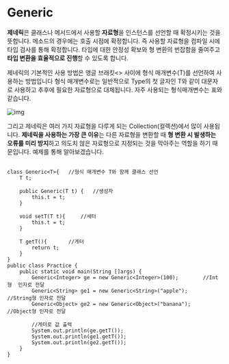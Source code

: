 # Generic

 **제네릭**은 클래스나 메서드에서 사용할 **자료형**을 인스턴스를 선언할 때 확정시키는 것을 뜻합니다. 메소드의 경우에는 호출 시점에 확정합니다. 즉 사용할 자료형을 컴파일 시에 타입 검사를 통해 확정합니다. 타입에 대한 안정성 확보와 형 변환의 번잡함을 줄여주고 **타입 변환을 효율적으로 진행**할 수 있도록 합니다. 

 

 제네릭의 기본적인 사용 방법은 앵글 브래킷<> 사이에 형식 매개변수(T)를 선언하여 사용하는 방법입니다 <T> 형식 매개변수로는 일반적으로 Type의 첫 글자인 T와 같이 대문자로 사용하고 추후에 필요한 자료형으로 대체됩니다. 자주 사용되는 형식매개변수는 표와 같습니다. 



![img](https://k.kakaocdn.net/dn/caDV4D/btrrF1MUV1n/ZUxRknwQ8cd5SG9idJ5BYK/img.png)



 그리고 제네릭은 여러 가지 자료형을 다루게 되는 Collection(컬렉션)에서 많이 사용됩니다. **제네릭을 사용하는 가장 큰 이유**는 다른 자료형을 변환할 때 **형 변환 시 발생하는 오류를 미리 방지**하고 의도치 않은 자료형으로 지정되는 것을 막아주는 역할을 하기 때문입니다. 예제를 통해 알아보겠습니다.

```
```

```
class Generic<T>{   //형식 매개변수 T와 함께 클래스 선언
    T t;

    public Generic(T t) {   //생성자
        this.t = t;
    }

    void setT(T t){     //세터
        this.t = t;
    }

    T getT(){       //게터
        return t;
    }
}
public class Practice {
    public static void main(String []args) {
        Generic<Integer> ge = new Generic<Integer>(100);        //Int형  인자로 전달
        Generic<String> ge1 = new Generic<String>("apple");     //String형 인자로 전달
        Generic<Object> ge2 = new Generic<Object>("banana");    //Object형 인자로 전달

        //게터로 값 출력
        System.out.println(ge.getT());
        System.out.println(ge1.getT());
        System.out.println(ge2.getT());
    }
}
```